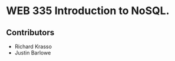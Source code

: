<h1>WEB 335 Introduction to NoSQL.</h1>
<h2>Contributors</h2>
<ul>
    <li>Richard Krasso</li>
    <li>Justin Barlowe</li>
</ul>